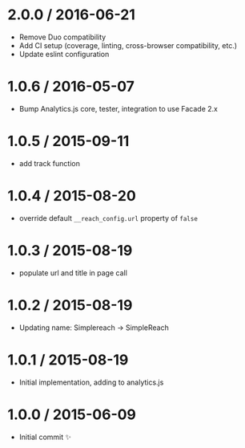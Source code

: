 2.0.0 / 2016-06-21
==================

  * Remove Duo compatibility
  * Add CI setup (coverage, linting, cross-browser compatibility, etc.)
  * Update eslint configuration

1.0.6 / 2016-05-07
==================

  * Bump Analytics.js core, tester, integration to use Facade 2.x

1.0.5 / 2015-09-11
==================

 * add track function

1.0.4 / 2015-08-20
==================

  * override default `__reach_config.url` property of `false`

1.0.3 / 2015-08-19
==================
  
  * populate url and title in page call

1.0.2 / 2015-08-19
==================

  * Updating name: Simplereach -> SimpleReach

1.0.1 / 2015-08-19
==================

  * Initial implementation, adding to analytics.js

1.0.0 / 2015-06-09
==================

  * Initial commit :sparkles:
